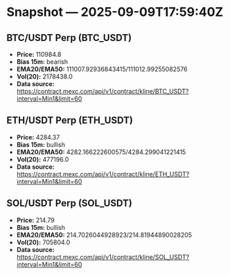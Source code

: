 # Snapshot — 2025-09-09T17:59:40Z

## BTC/USDT Perp (BTC_USDT)
- **Price:** 110984.8
- **Bias 15m:** bearish
- **EMA20/EMA50:** 111007.92936843415/111012.99255082576
- **Vol(20):** 2178438.0
- **Data source:** https://contract.mexc.com/api/v1/contract/kline/BTC_USDT?interval=Min1&limit=60

## ETH/USDT Perp (ETH_USDT)
- **Price:** 4284.37
- **Bias 15m:** bullish
- **EMA20/EMA50:** 4282.166222600575/4284.299041221415
- **Vol(20):** 477196.0
- **Data source:** https://contract.mexc.com/api/v1/contract/kline/ETH_USDT?interval=Min1&limit=60

## SOL/USDT Perp (SOL_USDT)
- **Price:** 214.79
- **Bias 15m:** bullish
- **EMA20/EMA50:** 214.7026044928923/214.81944890028205
- **Vol(20):** 705804.0
- **Data source:** https://contract.mexc.com/api/v1/contract/kline/SOL_USDT?interval=Min1&limit=60
